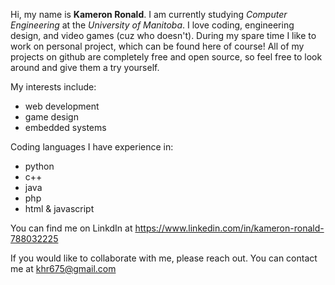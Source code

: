 Hi, my name is **Kameron Ronald**. I am currently studying *Computer Engineering* at the *University of Manitoba*. I love coding, engineering design, and video games (cuz who doesn't). During my spare time I like to work on personal project, which can be found here of course! All of my projects on github are completely free and open source, so feel free to look around and give them a try yourself.

My interests include:
- web development
- game design
- embedded systems

Coding languages I have experience in:
- python
- c++
- java
- php
- html & javascript

You can find me on LinkdIn at https://www.linkedin.com/in/kameron-ronald-788032225

If you would like to collaborate with me, please reach out. You can contact me at khr675@gmail.com
